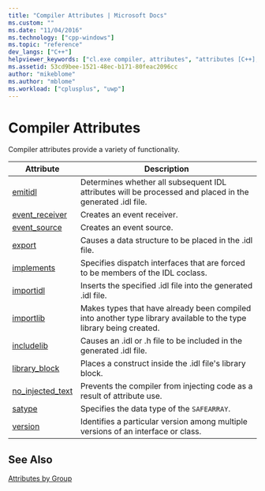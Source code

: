 ```yaml
---
title: "Compiler Attributes | Microsoft Docs"
ms.custom: ""
ms.date: "11/04/2016"
ms.technology: ["cpp-windows"]
ms.topic: "reference"
dev_langs: ["C++"]
helpviewer_keywords: ["cl.exe compiler, attributes", "attributes [C++], compiler"]
ms.assetid: 53cd9bee-1521-48ec-b171-80feac2096cc
author: "mikeblome"
ms.author: "mblome"
ms.workload: ["cplusplus", "uwp"]
---
```

# Compiler Attributes
Compiler attributes provide a variety of functionality.  
  
|Attribute|Description|  
|---------------|-----------------|  
|[emitidl](../windows/emitidl.md)|Determines whether all subsequent IDL attributes will be processed and placed in the generated .idl file.|  
|[event_receiver](../windows/event-receiver.md)|Creates an event receiver.|  
|[event_source](../windows/event-source.md)|Creates an event source.|  
|[export](../windows/export.md)|Causes a data structure to be placed in the .idl file.|  
|[implements](../windows/implements-cpp.md)|Specifies dispatch interfaces that are forced to be members of the IDL coclass.|  
|[importidl](../windows/importidl.md)|Inserts the specified .idl file into the generated .idl file.|  
|[importlib](../windows/importlib.md)|Makes types that have already been compiled into another type library available to the type library being created.|  
|[includelib](../windows/includelib-cpp.md)|Causes an .idl or .h file to be included in the generated .idl file.|  
|[library_block](../windows/library-block.md)|Places a construct inside the .idl file's library block.|  
|[no_injected_text](../windows/no-injected-text.md)|Prevents the compiler from injecting code as a result of attribute use.|  
|[satype](../windows/satype.md)|Specifies the data type of the `SAFEARRAY`.|  
|[version](../windows/version-cpp.md)|Identifies a particular version among multiple versions of an interface or class.|  
  
## See Also  
 [Attributes by Group](../windows/attributes-by-group.md)